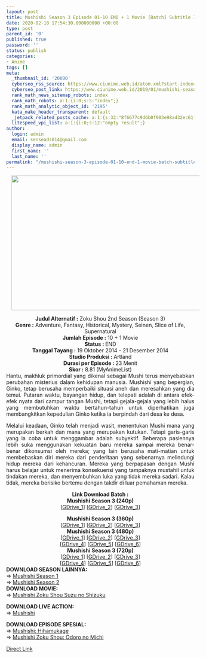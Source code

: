 ```yaml
---
layout: post
title: Mushishi Season 3 Episode 01-10 END + 1 Movie [Batch] Subtitle IndonesiaMushishi
date: 2020-02-18 17:54:30.000000000 +00:00
type: post
parent_id: '0'
published: true
password: ''
status: publish
categories:
- Anime
tags: []
meta:
  _thumbnail_id: '20000'
  cyberseo_rss_source: https://www.ciunime.web.id/atom.xml?start-index=1201&max-results=150
  cyberseo_post_link: https://www.ciunime.web.id/2019/01/mushishi-season-3-episode-01-10-end-1.html
  rank_math_news_sitemap_robots: index
  rank_math_robots: a:1:{i:0;s:5:"index";}
  rank_math_analytic_object_id: '2195'
  kata_make_header_transparent: default
  _jetpack_related_posts_cache: a:1:{s:32:"8f6677c9d6b0f903e98ad32ec61f8deb";a:2:{s:7:"expires";i:1663284162;s:7:"payload";a:0:{}}}
  litespeed_vpi_list: a:1:{i:0;s:12:"empty result";}
author:
  login: admin
  email: senseads014@gmail.com
  display_name: admin
  first_name: ''
  last_name: ''
permalink: "/mushishi-season-3-episode-01-10-end-1-movie-batch-subtitle-indonesiamushishi/"
---
```

<div class="separator" style="clear: both; text-align: center;"><a href="https://1.bp.blogspot.com/-YfaRKUcr08A/XDhiHCAb10I/AAAAAAAAHEc/23eie1M5mkknKGtb5fA0hr164it7fPzsQCPcBGAYYCw/s1600/Mushishi%2BSeason%2B3.jpg" imageanchor="1" style="margin-left: 1em; margin-right: 1em;"><img border="0" data-original-height="720" data-original-width="1280" height="360" src="{{ site.baseurl }}/assets/2020/02/Mushishi%2BSeason%2B3.jpg" width="640" /></a></div>
<p>
<div style="text-align: center;"><b>Judul Alternatif :</b> Zoku Shou 2nd Season (Season 3)</div>
<div style="text-align: center;"><b><b>Genre :</b></b> Adventure, Fantasy, Historical, Mystery, Seinen, Slice of Life, Supernatural</div>
<div style="text-align: center;"><b>Jumlah Episode :</b> <b></b>10 + 1 Movie<br /><b>Status :&nbsp;</b>END<br /><b>Tanggal Tayang :</b> <b></b>19 Oktober 2014 - 21 Desember 2014<br /><b>Studio Produksi : </b>Artland<br /><b>Durasi per Episode :&nbsp;</b>23 Menit</div>
<div style="text-align: center;"><b>Skor :</b> 8.81 (MyAnimeList)</div>
<div style="text-align: justify;"></div>
<div style="text-align: justify;">Hantu, makhluk primordial yang dikenal sebagai Mushi terus menyebabkan perubahan misterius dalam kehidupan manusia. Mushishi yang bepergian, Ginko, tetap berusaha memperbaiki situasi aneh dan meresahkan yang dia temui. Putaran waktu, bayangan hidup, dan telepati adalah di antara efek-efek nyata dari campur tangan Mushi, tetapi gejala-gejala yang lebih halus yang membutuhkan waktu bertahun-tahun untuk diperhatikan juga membangkitkan kepedulian Ginko ketika ia berpindah dari desa ke desa.</p>
<p>Melalui keadaan, Ginko telah menjadi wasit, menentukan Mushi mana yang merupakan berkah dan mana yang merupakan kutukan. Tetapi garis-garis yang ia coba untuk menggambar adalah subyektif. Beberapa pasiennya lebih suka menggunakan kekuatan baru mereka sampai mereka benar-benar dikonsumsi oleh mereka; yang lain berusaha mati-matian untuk membebaskan diri mereka dari penderitaan yang sebenarnya melindungi hidup mereka dari kehancuran. Mereka yang berpapasan dengan Mushi harus belajar untuk menerima konsekuensi yang tampaknya mustahil untuk tindakan mereka, dan menyembuhkan luka yang tidak mereka sadari. Kalau tidak, mereka berisiko bertemu dengan takdir di luar pemahaman mereka.</p></div>
<div style="text-align: justify;"></div>
<div style="text-align: justify;"></div>
<div style="text-align: center;"><b>Link Download Batch :</b></div>
<div style="text-align: center;">
<div style="text-align: center;"><b>Mushishi Season 3 (240p)</b></div>
<div style="text-align: center;">[<a href="https://drive.google.com/uc?id=1YZBwAcvrMwdE-0KxHJaCYNIm2ym5Idbb" target="_blank" rel="noopener">GDrive_1</a>] [<a href="https://drive.google.com/uc?id=18xf2ZIS-NeE_VXdU3ZVhNl5RMDt07ybv" target="_blank" rel="noopener">GDrive_2</a>] [<a href="https://drive.google.com/uc?id=1fgdBcNztEi1drlbOKR8ewsEcQSszyOHO" target="_blank" rel="noopener">GDrive_3</a>]</div>
<p></div>
<div style="text-align: center;"><b>Mushishi Season 3 (360p)</b></div>
<div style="text-align: center;">[<a href="https://drive.google.com/uc?id=111pb0PRKCN5aI8uJURk9O64vcVbVvxD7" target="_blank" rel="noopener">GDrive_1</a>] [<a href="https://drive.google.com/uc?id=1Kn526Yfc8zxtT6DbO8XONZwhGC5TpRLB" target="_blank" rel="noopener">GDrive_2</a>] [<a href="https://drive.google.com/uc?id=1uP5rsBHZtOdeuI5Az6mcHxGfckheVgqP" target="_blank" rel="noopener">GDrive_3</a>]</div>
<div style="text-align: center;"></div>
<div style="text-align: center;"><b>Mushishi Season 3 (480p)</b><br />[<a href="https://drive.google.com/uc?id=1VZl9Upegt4-TVdrM3VKyRcwHDDfMSki-" target="_blank" rel="noopener">GDrive_1</a>] [<a href="https://drive.google.com/uc?id=1JvUiaMiNvLJ146RQjNeDWK8uyYUDGJmA" target="_blank" rel="noopener">GDrive_2</a>] [<a href="https://drive.google.com/uc?id=1VHJT-3_oSBa9a76cwdLbQ0v0gNoLSlHw" target="_blank" rel="noopener">GDrive_3</a>]<br />[<a href="https://drive.google.com/uc?id=1rEUIitVFxI7Pd9bcQCHlG_c8lrvl3hYP" target="_blank" rel="noopener">GDrive_4</a>] [<a href="https://drive.google.com/uc?id=1gz512uZhE_XXXurRmqStOZBh9yetsqf6" target="_blank" rel="noopener">GDrive_5</a>] [<a href="https://drive.google.com/uc?id=1Bohfeayblm7SivtLRsPKnDth1U8ppPAD" target="_blank" rel="noopener">GDrive_6</a>]</div>
<div style="text-align: center;"><b>Mushishi Season 3 (720p)</b><br />[<a href="https://drive.google.com/uc?id=1qJM9WV2BXhU8ppI07IZvhVnWOO4Vhevb" target="_blank" rel="noopener">GDrive_1</a>] [<a href="https://drive.google.com/uc?id=1Rsb7iP4flmMyz0SfCIsXBsa3kro5aHFP" target="_blank" rel="noopener">GDrive_2</a>] [<a href="https://drive.google.com/uc?id=1j9jwMHRQIC2w2h7_ss_kS8HjPh17afbc" target="_blank" rel="noopener">GDrive_3</a>]<br />[<a href="https://drive.google.com/uc?id=1X8igqRCmlSDwhjt34QFtXJjQ6cVt9usK" target="_blank" rel="noopener">GDrive_4</a>] [<a href="https://drive.google.com/uc?id=1azTR60FGe_T3N3nWZ_wXCSaUw9Q3tucw" target="_blank" rel="noopener">GDrive_5</a>] [<a href="https://drive.google.com/uc?id=14FIgUhU2pGgqLjBsjMiXiq8DgzIqV5gw" target="_blank" rel="noopener">GDrive_6</a>]
<div style="text-align: justify;">
<div style="text-align: justify;"></div>
<div style="text-align: justify;"><b>DOWNLOAD SEASON LAINNYA:</b></div>
<div style="text-align: justify;">=&gt;&nbsp;<a href="https://www.ciunime.web.id/2019/01/mushishi-season-1-episode-01-26-end-1.html" target="_blank" rel="noopener">Mushishi Season 1</a></div>
<div style="text-align: justify;">=&gt;&nbsp;<a href="https://www.ciunime.web.id/2019/01/mushishi-season-2-episode-01-10-end-1.html" target="_blank" rel="noopener">Mushishi Season 2</a></div>
<div style="text-align: justify;">
<div style="text-align: justify;"><b>DOWNLOAD MOVIE:</b></div>
<div style="text-align: justify;">=&gt;&nbsp;<a href="https://www.ciunime.web.id/2019/01/mushishi-zoku-shou-suzu-no-shizuku.html" target="_blank" rel="noopener">Mushishi Zoku Shou Suzu no Shizuku</a></p>
<div style="text-align: justify;"><b>DOWNLOAD LIVE ACTION:</b></div>
<div style="text-align: justify;">=&gt;&nbsp;<a href="https://www.ciunime.web.id/2019/01/mushishi-live-action-subtitle-indonesia.html" target="_blank" rel="noopener">Mushishi</a></p>
<div style="text-align: justify;"><b>DOWNLOAD EPISODE SPESIAL:</b></div>
<div style="text-align: justify;">=&gt;&nbsp;<a href="https://www.ciunime.web.id/2019/07/mushishi-hihamukage-spesial-subtitle.html" target="_blank" rel="noopener">Mushishi: Hihamukage</a><br />=&gt;&nbsp;<a href="https://www.ciunime.web.id/2019/07/mushishi-zoku-shou-odoro-no-michi.html" target="_blank" rel="noopener">Mushishi Zoku Shou: Odoro no Michi</a></p>
</div>
</div>
</div>
</div>
</div>
</div>
<link rel="stylesheet" href="https://cdnjs.cloudflare.com/ajax/libs/font-awesome/4.7.0/css/font-awesome.min.css" />
<div class="divbtn"> <a href="https://handymansurrender.com/fihup8buzv?key=94550f7ce39444073321dde3b8782f97" class="btn"><i class="fa fa-download"></i> Direct Link</a> </div>
